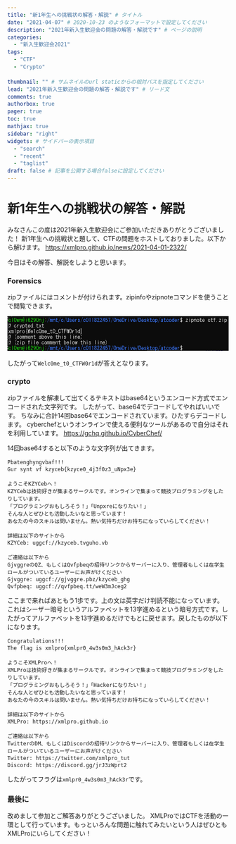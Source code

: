```yaml
---
title: "新1年生への挑戦状の解答・解説" # タイトル
date: "2021-04-07" # 2020-10-23 のようなフォーマットで設定してください
description: "2021年新入生歓迎会の問題の解答・解説です" # ページの説明
categories:
  - "新入生歓迎会2021"
tags:
  - "CTF"
  - "Crypto"

thumbnail: "" # サムネイルのurl staticからの相対パスを指定してください
lead: "2021年新入生歓迎会の問題の解答・解説です" # リード文
comments: true
authorbox: true
pager: true
toc: true
mathjax: true
sidebar: "right"
widgets: # サイドバーの表示項目
  - "search"
  - "recent"
  - "taglist"
draft: false # 記事を公開する場合falseに設定してください
---
```


# 新1年生への挑戦状の解答・解説

みなさんこの度は2021年新入生歓迎会にご参加いただきありがとうございました！
新1年生への挑戦状と題して、CTFの問題をホストしておりました。以下から解けます。
https://xmlpro.github.io/news/2021-04-01-2322/

今日はその解答、解説をしようと思います。

### Forensics

zipファイルにはコメントが付けられます。zipinfoやzipnoteコマンドを使うことで閲覧できます。

![](./answer1.png)

したがって`Welc0me_t0_CTFW0r1d`が答えとなります。

### crypto

zipファイルを解凍して出てくるテキストはbase64というエンコード方式でエンコードされた文字列です。
したがって、base64でデコードしてやればいいです。
ちなみに合計14回base64でエンコードされています。ひたすらデコードします。
cyberchefというオンラインで使える便利なツールがあるので自分はそれを利用しています。
https://gchq.github.io/CyberChef/

14回base64すると以下のような文字列が出てきます。

```
Pbatenghyngvbaf!!!
Gur synt vf kzyceb{kzyce0_4j3f0z3_uNpx3e}

ようこそKZYCebへ！
KZYCebは技術好きが集まるサークルです。オンラインで集まって競技プログラミングをしたりしています。
「プログラミングおもしろそう！」「Unpxreになりたい！」
そんな人とぜひとも活動したいなと思っています！
あなたの今のスキルは問いません。熱い気持ちだけお持ちになっていらしてください！

詳細は以下のサイトから
KZYCeb: uggcf://kzyceb.tvguho.vb

ご連絡は以下から
GjvggreのQZ、もしくはQvfpbeqの招待リンクからサーバーに入り、管理者もしくは在学生ロールがついているユーザーにお声がけください
Gjvggre: uggcf://gjvggre.pbz/kzyceb_ghg
Qvfpbeq: uggcf://qvfpbeq.tt/weW3mJceg2
```

ここまで来ればあともう1歩です。上の文は英字だけ判読不能になっています。これはシーザー暗号というアルファベットを13字進めるという暗号方式です。したがってアルファベットを13字進めるだけでもとに戻せます。戻したものが以下になります。

```
Congratulations!!!
The flag is xmlpro{xmlpr0_4w3s0m3_hAck3r}

ようこそXMLProへ！
XMLProは技術好きが集まるサークルです。オンラインで集まって競技プログラミングをしたりしています。
「プログラミングおもしろそう！」「Hackerになりたい！」
そんな人とぜひとも活動したいなと思っています！
あなたの今のスキルは問いません。熱い気持ちだけお持ちになっていらしてください！

詳細は以下のサイトから
XMLPro: https://xmlpro.github.io

ご連絡は以下から
TwitterのDM、もしくはDiscordの招待リンクからサーバーに入り、管理者もしくは在学生ロールがついているユーザーにお声がけください
Twitter: https://twitter.com/xmlpro_tut
Discord: https://discord.gg/jrJ3zWprt2
```

したがってフラグは`xmlpr0_4w3s0m3_hAck3r`です。

### 最後に

改めまして参加とご解答ありがとうございました。
XMLProではCTFを活動の一環として行っています。もっといろんな問題に触れてみたいという人はぜひともXMLProにいらしてください！